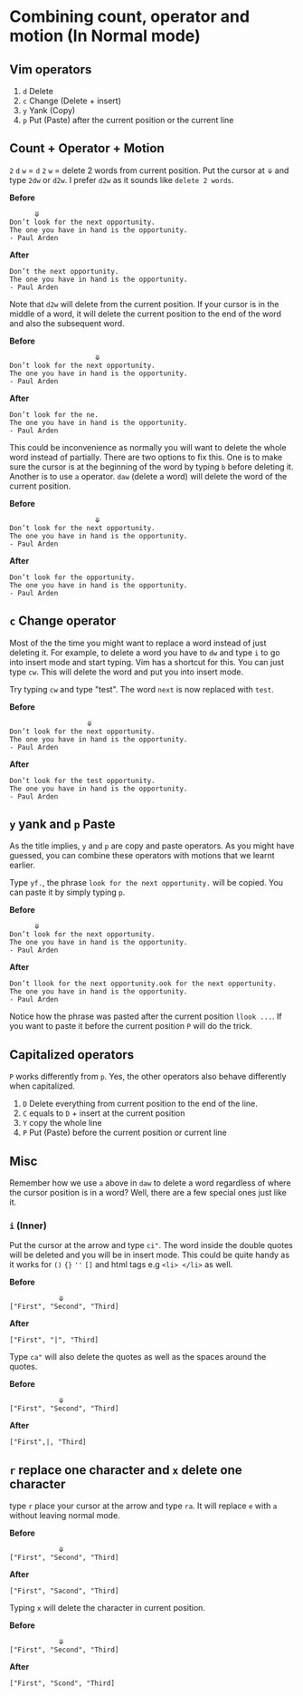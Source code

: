 # Combining count, operator and motion (In Normal mode)

## Vim operators

1. `d` Delete
2. `c` Change (Delete + insert)
3. `y` Yank (Copy)
4. `p` Put (Paste) after the current position or the current line

## Count + Operator + Motion

`2` `d` `w` = `d` `2` `w` = delete 2 words from current position. Put the cursor at `⤋` and type `2dw` or `d2w`. I prefer `d2w` as it sounds like `delete 2 words`.

**Before**

```
      ⤋
Don’t look for the next opportunity.
The one you have in hand is the opportunity. 
- Paul Arden
```

**After**

```
Don’t the next opportunity.
The one you have in hand is the opportunity. 
- Paul Arden
```

Note that `d2w` will delete from the current position. If your cursor is in the middle of a word, it will delete the current position to the end of the word and also the subsequent word.

**Before**

```
                     ⤋
Don’t look for the next opportunity.
The one you have in hand is the opportunity. 
- Paul Arden
```

**After**

```
Don’t look for the ne.
The one you have in hand is the opportunity. 
- Paul Arden
```

This could be inconvenience as normally you will want to delete the whole word instead of partially. There are two options to fix this. One is to make sure the cursor is at the beginning of the word by typing `b` before deleting it. Another is to use `a` operator.
`daw` (delete a word) will delete the word of the current position.

**Before**

```
                     ⤋
Don’t look for the next opportunity.
The one you have in hand is the opportunity. 
- Paul Arden
```

**After**

```
Don’t look for the opportunity.
The one you have in hand is the opportunity. 
- Paul Arden
```

## `c` Change operator

Most of the the time you might want to replace a word instead of just deleting it. For example, to delete a word you have to `dw` and type `i` to go into insert mode and start typing. Vim has a shortcut for this. You can just type `cw`. This will delete the word and put you into insert mode.

Try typing `cw` and type "test". The word `next` is now replaced with `test`.

**Before** 

```
                   ⤋
Don’t look for the next opportunity.
The one you have in hand is the opportunity. 
- Paul Arden
```

**After**

```
Don’t look for the test opportunity.
The one you have in hand is the opportunity. 
- Paul Arden
```

## `y` yank and `p` Paste

As the title implies, `y` and `p` are copy and paste operators. As you might have guessed, you can combine these operators with motions that we learnt earlier.

Type `yf.`, the phrase `look for the next opportunity.` will be copied. You can paste it by simply typing `p`. 

**Before** 

```
      ⤋
Don’t look for the next opportunity.
The one you have in hand is the opportunity. 
- Paul Arden
```

**After**

```
Don’t llook for the next opportunity.ook for the next opportunity.
The one you have in hand is the opportunity. 
- Paul Arden
```

Notice how the phrase was pasted after the current position `llook ...`. If you want to paste it before the current position `P` will do the trick.

## Capitalized operators

`P` works differently from `p`. Yes, the other operators also behave differently when capitalized.

1. `D` Delete everything from current position to the end of the line.
2. `C` equals to `D` + insert at the current position
3. `Y` copy the whole line
4. `P` Put (Paste) before the current position or current line


## Misc

Remember how we use `a` above in `daw` to delete a word regardless of where the cursor position is in a word? Well, there are a few special ones just like it.

### `i` (Inner)

Put the cursor at the arrow and type `ci"`. The word inside the double quotes will be deleted and you will be in insert mode. This could be quite handy as it works for `()` `{}` `''` `[]` and html tags e.g `<li> </li>` as well.

**Before** 

```
            ⤋
["First", "Second", "Third]
```

**After**

```
["First", "|", "Third]
```

Type  `ca"` will also delete the quotes as well as the spaces around the quotes.

**Before** 

```
            ⤋
["First", "Second", "Third]
```

**After**

```
["First",|, "Third]
```

## `r` replace one character and `x` delete one character


type `r` place your cursor at the arrow and type `ra`. It will replace `e` with `a` without leaving normal mode.

**Before** 

```
            ⤋
["First", "Second", "Third]
```

**After**

```
["First", "Sacond", "Third]
```

Typing `x` will delete the character in current position.

**Before** 

```
            ⤋
["First", "Second", "Third]
```

**After**

```
["First", "Scond", "Third]
```